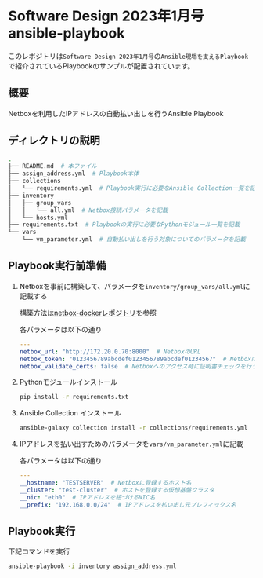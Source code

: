 # Software Design 2023年1月号 ansible-playbook

このレポジトリは`Software Design 2023年1月号`の`Ansible現場を支えるPlaybook`で紹介されているPlaybookのサンプルが配置されています。

## 概要

Netboxを利用したIPアドレスの自動払い出しを行うAnsible Playbook

## ディレクトリの説明

```bash
.
├── README.md  # 本ファイル
├── assign_address.yml  # Playbook本体
├── collections
│   └── requirements.yml  # Playbook実行に必要なAnsible Collection一覧を記載
├── inventory
│   ├── group_vars
│   │   └── all.yml  # Netbox接続パラメータを記載
│   └── hosts.yml
├── requirements.txt  # Playbookの実行に必要なPythonモジュール一覧を記載
└── vars
    └── vm_parameter.yml  # 自動払い出しを行う対象についてのパラメータを記載
```

## Playbook実行前準備

1. Netboxを事前に構築して、パラメータを`inventory/group_vars/all.yml`に記載する

    構築方法は[netbox-dockerレポジトリ](https://github.com/netbox-community/netbox-docker#quickstart)を参照

    各パラメータは以下の通り

    ```yaml
    ---
    netbox_url: "http://172.20.0.70:8000"  # NetboxのURL
    netbox_token: "0123456789abcdef0123456789abcdef01234567"  # Netboxにアクセスするためのトークン(docker作成すると自動で発行される)
    netbox_validate_certs: false  # Netboxへのアクセス時に証明書チェックを行うか(httpアクセスの場合無視される)
    ```

2. Pythonモジュールインストール

    ```bash
    pip install -r requirements.txt
    ```

3. Ansible Collection インストール

    ```bash
    ansible-galaxy collection install -r collections/requirements.yml
    ```

4. IPアドレスを払い出すためのパラメータを`vars/vm_parameter.yml`に記載

    各パラメータは以下の通り

    ```yaml
    ---
    __hostname: "TESTSERVER"  # Netboxに登録するホスト名
    __cluster: "test-cluster"  # ホストを登録する仮想基盤クラスタ
    __nic: "eth0"  # IPアドレスを紐づけるNIC名
    __prefix: "192.168.0.0/24"  # IPアドレスを払い出し元プレフィックス名
    ```

## Playbook実行

下記コマンドを実行

```bash
ansible-playbook -i inventory assign_address.yml
```
